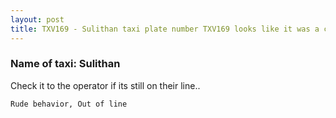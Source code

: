 ```yaml
---
layout: post
title: TXV169 - Sulithan taxi plate number TXV169 looks like it was a carnap and the taxi is always in front of our house with an old rude driver sleeping inside every night
---
```


### Name of taxi: Sulithan

Check it to the operator if its still on their line..

```Rude behavior, Out of line```

